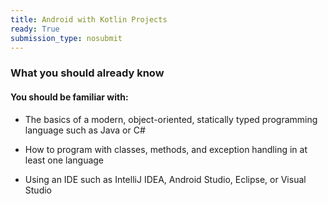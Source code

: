 ```yaml
---
title: Android with Kotlin Projects
ready: True
submission_type: nosubmit
---
```


### What you should already know

#### You should be familiar with:

- The basics of a modern, object-oriented, statically typed programming language such as Java or C#

- How to program with classes, methods, and exception handling in at least one language

- Using an IDE such as IntelliJ IDEA, Android Studio, Eclipse, or Visual Studio

